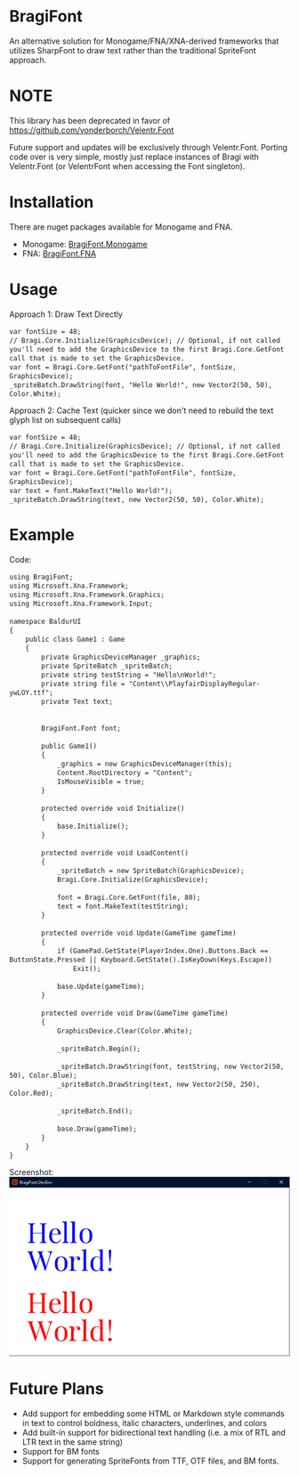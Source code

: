 # BragiFont
An alternative solution for Monogame/FNA/XNA-derived frameworks that utilizes SharpFont to draw text rather than the traditional SpriteFont approach.


# NOTE
This library has been deprecated in favor of https://github.com/vonderborch/Velentr.Font

Future support and updates will be exclusively through Velentr.Font. Porting code over is very simple, mostly just replace instances of Bragi with Velentr.Font (or VelentrFont when accessing the Font singleton).




# Installation
There are nuget packages available for Monogame and FNA.
- Monogame: [BragiFont.Monogame](https://www.nuget.org/packages/BragiFont.Monogame/)
- FNA: [BragiFont.FNA](https://www.nuget.org/packages/BragiFont.FNA/)

# Usage
Approach 1: Draw Text Directly
```
var fontSize = 48;
// Bragi.Core.Initialize(GraphicsDevice); // Optional, if not called you'll need to add the GraphicsDevice to the first Bragi.Core.GetFont call that is made to set the GraphicsDevice.
var font = Bragi.Core.GetFont("pathToFontFile", fontSize, GraphicsDevice);
_spriteBatch.DrawString(font, "Hello World!", new Vector2(50, 50), Color.White);
```

Approach 2: Cache Text (quicker since we don't need to rebuild the text glyph list on subsequent calls)
```
var fontSize = 48;
// Bragi.Core.Initialize(GraphicsDevice); // Optional, if not called you'll need to add the GraphicsDevice to the first Bragi.Core.GetFont call that is made to set the GraphicsDevice.
var font = Bragi.Core.GetFont("pathToFontFile", fontSize, GraphicsDevice);
var text = font.MakeText("Hello World!");
_spriteBatch.DrawString(text, new Vector2(50, 50), Color.White);

```

# Example
Code:
```
using BragiFont;
using Microsoft.Xna.Framework;
using Microsoft.Xna.Framework.Graphics;
using Microsoft.Xna.Framework.Input;

namespace BaldurUI
{
    public class Game1 : Game
    {
        private GraphicsDeviceManager _graphics;
        private SpriteBatch _spriteBatch;
        private string testString = "Hello\nWorld!";
        private string file = "Content\\PlayfairDisplayRegular-ywLOY.ttf";
        private Text text;


        BragiFont.Font font;

        public Game1()
        {
            _graphics = new GraphicsDeviceManager(this);
            Content.RootDirectory = "Content";
            IsMouseVisible = true;
        }

        protected override void Initialize()
        {
            base.Initialize();
        }

        protected override void LoadContent()
        {
            _spriteBatch = new SpriteBatch(GraphicsDevice);
            Bragi.Core.Initialize(GraphicsDevice);

            font = Bragi.Core.GetFont(file, 80);
            text = font.MakeText(testString);
        }

        protected override void Update(GameTime gameTime)
        {
            if (GamePad.GetState(PlayerIndex.One).Buttons.Back == ButtonState.Pressed || Keyboard.GetState().IsKeyDown(Keys.Escape))
                Exit();

            base.Update(gameTime);
        }

        protected override void Draw(GameTime gameTime)
        {
            GraphicsDevice.Clear(Color.White);

            _spriteBatch.Begin();

            _spriteBatch.DrawString(font, testString, new Vector2(50, 50), Color.Blue);
            _spriteBatch.DrawString(text, new Vector2(50, 250), Color.Red);

            _spriteBatch.End();

            base.Draw(gameTime);
        }
    }
}

```

Screenshot:
![Screenshot](https://github.com/vonderborch/BragiFont/blob/main/Example.PNG?raw=true)


# Future Plans
- Add support for embedding some HTML or Markdown style commands in text to control boldness, italic characters, underlines, and colors
- Add built-in support for bidirectional text handling (i.e. a mix of RTL and LTR text in the same string)
- Support for BM fonts
- Support for generating SpriteFonts from TTF, OTF files, and BM fonts.
